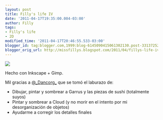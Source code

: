 ```yaml
---
layout: post
title: Filly's life IV
date: '2011-04-17T19:35:00.004-03:00'
author: Filly
tags:
- Filly's life
- 2D
modified_time: '2011-04-17T20:46:55.533-03:00'
blogger_id: tag:blogger.com,1999:blog-6145090415061302130.post-3313725230402102772
blogger_orig_url: http://missfillys.blogspot.com/2011/04/fillys-life-iv.html
---
```


[![](http://i.imgur.com/8qZj6.png)][0]

Hecho con Inkscape + Gimp.  

Mil gracias a [@\_Dancorg\_][1] que se tomó el laburazo de:  

* Dibujar, pintar y sombrear a Garrus y las piezas de sushi (totalmente suyos)
* Pintar y sombrear a Cloud (y no morir en el intento por mi desorganización de objetos)
* Ayudarme a corregir los detalles finales

[0]: http://i.imgur.com/8qZj6.png
[1]: http://twitter.com/_Dancorg_